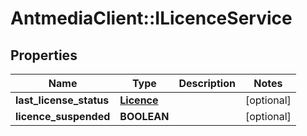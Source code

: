 # AntmediaClient::ILicenceService

## Properties
Name | Type | Description | Notes
------------ | ------------- | ------------- | -------------
**last_license_status** | [**Licence**](Licence.md) |  | [optional] 
**licence_suspended** | **BOOLEAN** |  | [optional] 



